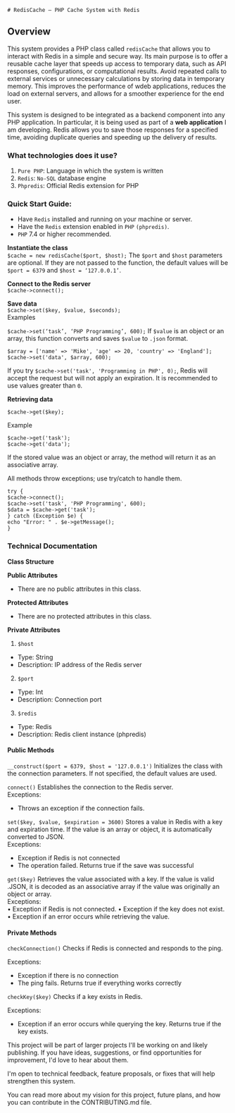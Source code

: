 	# RedisCache – PHP Cache System with Redis
## Overview
This system provides a PHP class called `redisCache` that allows you to interact with Redis in a simple and secure way. Its main purpose is to offer a reusable cache layer that speeds up access to temporary data, such as API responses, configurations, or computational results.
Avoid repeated calls to external services or unnecessary calculations by storing data in temporary memory. This improves the performance of wdeb applications, reduces the load on external servers, and allows for a smoother experience for the end user.

This system is designed to be integrated as a backend component into any PHP application. In particular, it is being used as part of a **web application** I am developing.
Redis allows you to save those responses for a specified time, avoiding duplicate queries and speeding up the delivery of results.

### What technologies does it use?

1. `Pure PHP`: Language in which the system is written
2. `Redis`: `No-SQL` database engine
3. `Phpredis`: Official Redis extension for PHP

### Quick Start Guide:
+ Have `Redis` installed and running on your machine or server.
+ Have the `Redis` extension enabled in `PHP` `(phpredis)`.
+ `PHP` 7.4 or higher recommended.

**Instantiate the class**\
`$cache = new redisCache($port, $host);`
The `$port` and `$host` parameters are optional. If they are not passed to the function, the default values ​​will be `$port = 6379` and `$host = ‘127.0.0.1’`.

**Connect to the Redis server**\
`$cache->connect();`

**Save data**\
`$cache->set($key, $value, $seconds);`\
Examples

`$cache->set(‘task’, ‘PHP Programming’, 600);`
If `$value` is an object or an array, this function converts and saves `$value` to `.json` format.
```
$array = ['name' => 'Mike', 'age' => 20, 'country' => 'England'];
$cache->set('data', $array, 600);
```
If you try `$cache->set('task', 'Programming in PHP', 0);`, Redis will accept the request but will not apply an expiration. It is recommended to use values ​​greater than `0`.

**Retrieving data**

`$cache->get($key);`

Example

```
$cache->get('task');
$cache->get('data');
```
If the stored value was an object or array, the method will return it as an associative array.

All methods throw exceptions; use try/catch to handle them.
```
try {
$cache->connect();
$cache->set('task', 'PHP Programming', 600);
$data = $cache->get('task');
} catch (Exception $e) {
echo "Error: " . $e->getMessage();
}
```

### Technical Documentation

**Class Structure**

**Public Attributes**

- There are no public attributes in this class.

**Protected Attributes**

- There are no protected attributes in this class.

**Private Attributes**
1. `$host`
- Type: String
- Description: IP address of the Redis server
2. `$port`
- Type: Int
- Description: Connection port
3. `$redis`
- Type: Redis
- Description: Redis client instance (phpredis)

#### **Public Methods**

`__construct($port = 6379, $host = '127.0.0.1')`
Initializes the class with the connection parameters. If not specified, the default values ​​are used.

`connect()`
Establishes the connection to the Redis server.\
Exceptions:
- Throws an exception if the connection fails.

`set($key, $value, $expiration = 3600)`
Stores a value in Redis with a key and expiration time. If the value is an array or object, it is automatically converted to JSON.\
Exceptions:
- Exception if Redis is not connected
- The operation failed.
Returns true if the save was successful

`get($key)`
Retrieves the value associated with a key. If the value is valid .JSON, it is decoded as an associative array if the value was originally an object or array.\
Exceptions:\
• Exception if Redis is not connected.
• Exception if the key does not exist.
• Exception if an error occurs while retrieving the value.

#### **Private Methods**

`checkConnection()`
Checks if Redis is connected and responds to the ping.

Exceptions:
- Exception if there is no connection
- The ping fails.
Returns true if everything works correctly

`checkKey($key)`
Checks if a key exists in Redis.

Exceptions:
- Exception if an error occurs while querying the key.
Returns true if the key exists.

This project will be part of larger projects I'll be working on and likely publishing.
If you have ideas, suggestions, or find opportunities for improvement, I'd love to hear about them.

I'm open to technical feedback, feature proposals, or fixes that will help strengthen this system.

You can read more about my vision for this project, future plans, and how you can contribute in the CONTRIBUTING.md file.